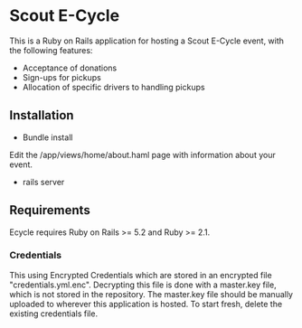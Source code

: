 # Scout E-Cycle

This is a Ruby on Rails application for hosting a Scout E-Cycle event, with the following features:

- Acceptance of donations
- Sign-ups for pickups
- Allocation of specific drivers to handling pickups

## Installation

- Bundle install

Edit the /app/views/home/about.haml page with information about your event.

- rails server

## Requirements

Ecycle requires Ruby on Rails >= 5.2 and Ruby >= 2.1.

### Credentials

This using Encrypted Credentials which are stored in an encrypted file "credentials.yml.enc". Decrypting this file is done with a master.key file, which is not stored in the repository. The master.key file should be manually uploaded to wherever this application is hosted. To start fresh, delete the existing credentials file.